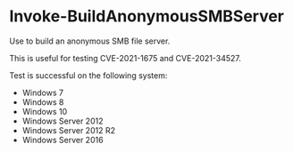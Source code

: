 # Invoke-BuildAnonymousSMBServer
Use to build an anonymous SMB file server.

This is useful for testing CVE-2021-1675 and CVE-2021-34527.

Test is successful on the following system:

- Windows 7
- Windows 8
- Windows 10
- Windows Server 2012
- Windows Server 2012 R2
- Windows Server 2016
